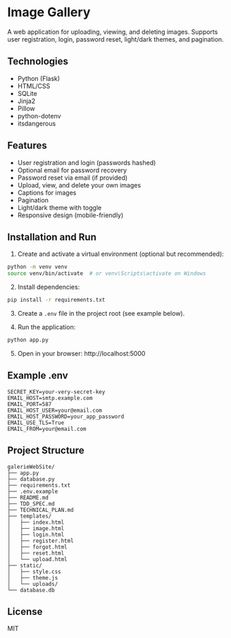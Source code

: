 # Image Gallery

A web application for uploading, viewing, and deleting images. Supports user registration, login, password reset, light/dark themes, and pagination.

## Technologies
- Python (Flask)
- HTML/CSS
- SQLite
- Jinja2
- Pillow
- python-dotenv
- itsdangerous

## Features
- User registration and login (passwords hashed)
- Optional email for password recovery
- Password reset via email (if provided)
- Upload, view, and delete your own images
- Captions for images
- Pagination
- Light/dark theme with toggle
- Responsive design (mobile-friendly)

## Installation and Run

1. Create and activate a virtual environment (optional but recommended):
```bash
python -m venv venv
source venv/bin/activate  # or venv\Scripts\activate on Windows
```

2. Install dependencies:
```bash
pip install -r requirements.txt
```

3. Create a `.env` file in the project root (see example below).

4. Run the application:
```bash
python app.py
```

5. Open in your browser: http://localhost:5000

## Example .env
```
SECRET_KEY=your-very-secret-key
EMAIL_HOST=smtp.example.com
EMAIL_PORT=587
EMAIL_HOST_USER=your@email.com
EMAIL_HOST_PASSWORD=your_app_password
EMAIL_USE_TLS=True
EMAIL_FROM=your@email.com
```

## Project Structure
```
galerieWebSite/
├── app.py
├── database.py
├── requirements.txt
├── .env.example
├── README.md
├── TDD_SPEC.md
├── TECHNICAL_PLAN.md
├── templates/
│   ├── index.html
│   ├── image.html
│   ├── login.html
│   ├── register.html
│   ├── forgot.html
│   ├── reset.html
│   └── upload.html
├── static/
│   ├── style.css
│   ├── theme.js
│   └── uploads/
└── database.db
```

## License
MIT
